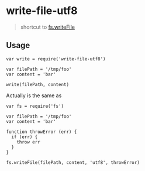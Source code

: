# write-file-utf8

> shortcut to [fs.writeFile](https://nodejs.org/api/fs.html#fs_fs_writefile_file_data_options_callback)

## Usage

```
var write = require('write-file-utf8')

var filePath = '/tmp/foo'
var content = 'bar'

write(filePath, content)
```

Actually is the same as

```
var fs = require('fs')

var filePath = '/tmp/foo'
var content = 'bar'

function throwError (err) {
  if (err) {
    throw err
  }
}

fs.writeFile(filePath, content, 'utf8', throwError)
```

